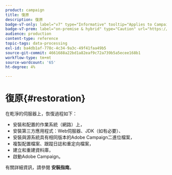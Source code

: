 ```yaml
---
product: campaign
title: 復原
description: 復原
badge-v7-only: label="v7" type="Informative" tooltip="Applies to Campaign Classic v7 only"
badge-v7-prem: label="on-premise & hybrid" type="Caution" url="https://experienceleague.adobe.com/docs/campaign-classic/using/installing-campaign-classic/architecture-and-hosting-models/hosting-models-lp/hosting-models.html" tooltip="Applies to on-premise and hybrid deployments only"
audience: production
content-type: reference
topic-tags: data-processing
exl-id: ba4db1af-778c-4c34-9a3c-49f41faa49b5
source-git-commit: 4661688a22bd1a82eaf9c72a739b5a5ecee168b1
workflow-type: tm+mt
source-wordcount: '65'
ht-degree: 4%

---
```


# 復原{#restoration}



在乾淨的伺服器上，恢復過程如下：

* 安裝和配置的作業系統（網路）上，
* 安裝第三方應用程式：Web伺服器、JDK（如有必要）、
* 安裝與源系統具有相同版本的Adobe Campaign二進位檔案，
* 複製配置檔案、跟蹤日誌和重定向檔案，
* 建立和重建資料庫，
* 啟動Adobe Campaign。

有關詳細資訊，請參閱 **安裝指南**。
